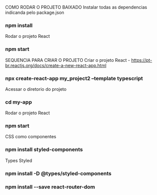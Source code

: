 COMO RODAR O PROJETO BAIXADO
Instalar todas as dependencias indicanda pelo package.json
### npm install

Rodar o projeto React
### npm start

SEQUENCIA PARA CRIAR O PROJETO
Criar o projeto React - https://pt-br.reactjs.org/docs/create-a-new-react-app.html
### npx create-react-app my_project2 –template typescript

Acessar o diretorio do projeto
### cd my-app

Rodar o projeto React
### npm start

CSS como componentes
### npm install styled-components

Types Styled
### npm install -D @types/styled-components

### npm install --save react-router-dom